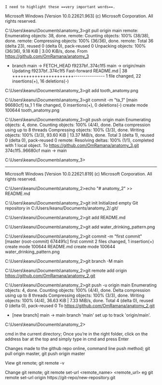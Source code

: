 	I need to highlight these ==very important words==.

Microsoft Windows [Version 10.0.22621.963]
(c) Microsoft Corporation. All rights reserved.

C:\Users\keanu\Documents\anatomy_3>git pull origin main
remote: Enumerating objects: 38, done.
remote: Counting objects: 100% (38/38), done.
remote: Compressing objects: 100% (36/36), done.
remote: Total 36 (delta 23), reused 0 (delta 0), pack-reused 0
Unpacking objects: 100% (36/36), 9.18 KiB | 3.00 KiB/s, done.
From https://github.com/OmRamana/anatomy_3
 * branch            main       -> FETCH_HEAD
   f9237bf..374c1f5  main       -> origin/main
Updating f9237bf..374c1f5
Fast-forward
 README.md | 38 ++++++++++++++++++++++----------------
 1 file changed, 22 insertions(+), 16 deletions(-)

C:\Users\keanu\Documents\anatomy_3>git add tooth_anatomy.png

C:\Users\keanu\Documents\anatomy_3>git commit -m "ta_1"
[main 96680cf] ta_1
 1 file changed, 0 insertions(+), 0 deletions(-)
 create mode 100644 tooth_anatomy.png

C:\Users\keanu\Documents\anatomy_3>git push origin main
Enumerating objects: 4, done.
Counting objects: 100% (4/4), done.
Delta compression using up to 8 threads
Compressing objects: 100% (3/3), done.
Writing objects: 100% (3/3), 93.60 KiB | 13.37 MiB/s, done.
Total 3 (delta 1), reused 0 (delta 0), pack-reused 0
remote: Resolving deltas: 100% (1/1), completed with 1 local object.
To https://github.com/OmRamana/anatomy_3.git
   374c1f5..96680cf  main -> main

C:\Users\keanu\Documents\anatomy_3>


---------------------------------------------------------------------------------------------------
Microsoft Windows [Version 10.0.22621.819]
(c) Microsoft Corporation. All rights reserved.

C:\Users\keanu\Documents\anatomy_2>echo "# anatomy_2" >> README.md

C:\Users\keanu\Documents\anatomy_2>git init
Initialized empty Git repository in C:/Users/keanu/Documents/anatomy_2/.git/

C:\Users\keanu\Documents\anatomy_2>git add README.md

C:\Users\keanu\Documents\anatomy_2>git add water_drinking_pattern.png

C:\Users\keanu\Documents\anatomy_2>git commit -m "first commit"
[master (root-commit) 674491c] first commit
 2 files changed, 1 insertion(+)
 create mode 100644 README.md
 create mode 100644 water_drinking_pattern.png

C:\Users\keanu\Documents\anatomy_2>git branch -M main

C:\Users\keanu\Documents\anatomy_2>git remote add origin https://github.com/OmRamana/anatomy_2.git

C:\Users\keanu\Documents\anatomy_2>git push -u origin main
Enumerating objects: 4, done.
Counting objects: 100% (4/4), done.
Delta compression using up to 8 threads
Compressing objects: 100% (3/3), done.
Writing objects: 100% (4/4), 36.63 KiB | 7.33 MiB/s, done.
Total 4 (delta 0), reused 0 (delta 0), pack-reused 0
To https://github.com/OmRamana/anatomy_2.git
 * [new branch]      main -> main
branch 'main' set up to track 'origin/main'.

C:\Users\keanu\Documents\anatomy_2>

cmd in the current directory;
Once you’re in the right folder, click on the address bar at the top and simply type in cmd and press Enter

Changes made to the github repo online, command line push method;
git pull origin master,
git push origin master

View git remote; git remote -v

Change git remote; git remote set-url <remote_name> <remote_url> eg git remote set-url origin https://git-repo/new-repository.git


